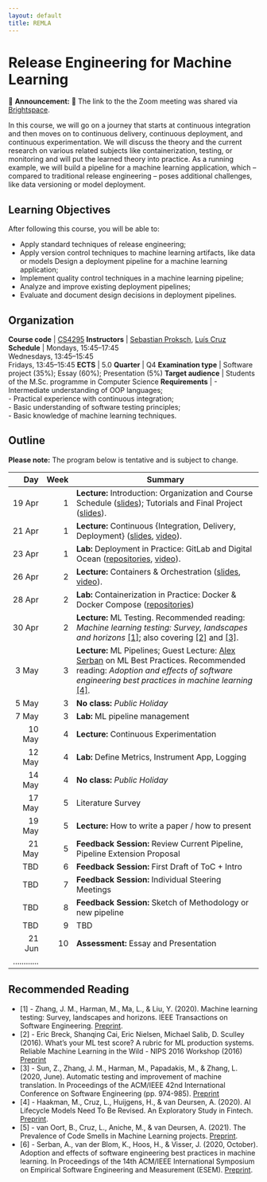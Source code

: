 ```yaml
---
layout: default
title: REMLA
---
```


# Release Engineering for Machine Learning

📣 **Announcement:** 📣 The link to the the Zoom meeting was shared via [Brightspace]. 

In this course, we will go on a journey that starts at continuous integration and then moves on to continuous delivery, continuous deployment, and continuous experimentation. We will discuss the theory and the current research on various related subjects like containerization, testing, or monitoring and will put the learned theory into practice. As a running example, we will build a pipeline for a machine learning application, which – compared to traditional release engineering – poses additional challenges, like data versioning or model deployment.

## Learning Objectives

After following this course, you will be able to:

- Apply standard techniques of release engineering;
- Apply version control techniques to machine learning artifacts, like data or models Design a deployment pipeline for a machine learning application;
- Implement quality control techniques in a machine learning pipeline;
- Analyze and improve existing deployment pipelines;
- Evaluate and document design decisions in deployment pipelines.

## Organization

**Course code**       | [CS4295]
**Instructors**       | [Sebastian Proksch], [Luís Cruz]
**Schedule**          |	Mondays, 15:45–17:45 <br/> Wednesdays, 13:45–15:45 <br/> Fridays, 13:45–15:45
**ECTS** 	          | 5.0
**Quarter**           | Q4
**Examination type**  | Software project (35%); Essay (60%); Presentation (5%)
**Target audience**   |	Students of the M.Sc. programme in Computer Science
**Requirements** 	  | - Intermediate understanding of OOP languages; <br/> - Practical experience with continuous integration; <br/> - Basic understanding of software testing principles; <br/> - Basic knowledge of machine learning techniques.


## Outline

**Please note:** The program below is tentative and is subject to change.

 Day   | Week| Summary
------:| ---:|----------|
 19&nbsp;Apr| 1   | **Lecture:** Introduction: Organization and Course Schedule ([slides](./slides/01_intro_orga.pdf)); Tutorials and Final Project ([slides](./slides/01_intro_tutorials_project.pdf)).
 21 Apr| 1   | **Lecture:** Continuous {Integration, Delivery, Deployment} ([slides](./slides/02_deployment.pdf), [video](https://surfdrive.surf.nl/files/index.php/s/fjjlQLdFm1on2Pj)).
 23 Apr| 1   | **Lab:** Deployment in Practice: GitLab and Digital Ocean ([repositories](https://gitlab.com/remla-course/2021), [video](https://surfdrive.surf.nl/files/index.php/s/bd0goJcVS4uWG6x)).
 26 Apr| 2   | **Lecture:** Containers & Orchestration ([slides](./slides/03_container_orchestration.pdf), [video](https://surfdrive.surf.nl/files/index.php/s/rOah0G9GlaFf77B)).
 28 Apr| 2   | **Lab:** Containerization in Practice: Docker & Docker Compose ([repositories](https://gitlab.com/remla-course/2021))
 30 Apr| 2   | **Lecture:** ML Testing. Recommended reading: *Machine learning testing: Survey, landscapes and horizons* [[1]](#1); also covering [[2]](#2) and [[3]](#3).
  3 May| 3   | **Lecture:** ML Pipelines; Guest Lecture: [Alex Serban] on ML Best Practices. Recommended reading: *Adoption and effects of software engineering best practices in machine learning* [[4]](#4). 
  5 May| 3   | **No class:** *Public Holiday*
  7 May| 3   | **Lab:** ML pipeline management 
 10 May| 4   | **Lecture:** Continuous Experimentation
 12 May| 4   | **Lab:** Define Metrics, Instrument App, Logging
 14 May| 4   | **No class:** *Public Holiday*
 17 May| 5   | Literature Survey
 19 May| 5   | **Lecture:** How to write a paper / how to present
 21 May| 5   | **Feedback Session:** Review Current Pipeline, Pipeline Extension Proposal
 TBD   | 6   | **Feedback Session:** First Draft of ToC + Intro
 TBD   | 7   | **Feedback Session:** Individual Steering Meetings
 TBD   | 8   | **Feedback Session:** Sketch of Methodology or new pipeline
 TBD   | 9   | TBD
 21 Jun| 10  | **Assessment:** Essay and Presentation
  ............  | | 



## Recommended Reading

- <span id="1">[1]</span> - Zhang, J. M., Harman, M., Ma, L., & Liu, Y. (2020). Machine learning testing: Survey, landscapes and horizons. IEEE Transactions on Software Engineering. [Preprint](https://arxiv.org/abs/1906.10742).
- <span id="2">[2]</span> - Eric Breck, Shanqing Cai, Eric Nielsen, Michael Salib, D. Sculley (2016). What’s your ML test score? A rubric for ML production systems. Reliable Machine Learning in the Wild - NIPS 2016 Workshop (2016) [Preprint](https://research.google/pubs/pub45742/)
- <span id="3">[3]</span> - Sun, Z., Zhang, J. M., Harman, M., Papadakis, M., & Zhang, L. (2020, June). Automatic testing and improvement of machine translation. In Proceedings of the ACM/IEEE 42nd International Conference on Software Engineering (pp. 974-985). [Preprint](https://arxiv.org/abs/1910.02688)
- [4] - Haakman, M., Cruz, L., Huijgens, H., & van Deursen, A. (2020). AI Lifecycle Models Need To Be Revised. An Exploratory Study in Fintech. [Preprint](https://arxiv.org/abs/2010.02716).
- [5] - van Oort, B., Cruz, L., Aniche, M., & van Deursen, A. (2021). The Prevalence of Code Smells in Machine Learning projects. [Preprint](https://arxiv.org/abs/2103.04146).
- <span id="6">[6]</span> - Serban, A., van der Blom, K., Hoos, H., & Visser, J. (2020, October). Adoption and effects of software engineering best practices in machine learning. In Proceedings of the 14th ACM/IEEE International Symposium on Empirical Software Engineering and Measurement (ESEM). [Preprint](https://arxiv.org/abs/2007.14130).



[Sebastian Proksch]: https://proks.ch
[Luís Cruz]: https://luiscruz.github.io
[CS4295]: https://studiegids.tudelft.nl/a101_displayCourse.do?course_id=56383
[Alex Serban]: https://cs.ru.nl/~aserban/
[Brightspace]: https://brightspace.tudelft.nl/d2l/home/280442
